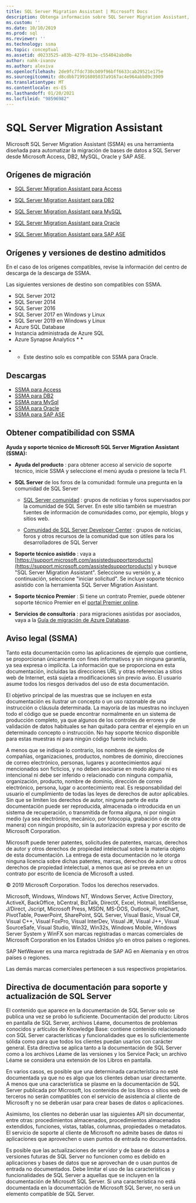 ```yaml
---
title: SQL Server Migration Assistant | Microsoft Docs
description: Obtenga información sobre SQL Server Migration Assistant, una herramienta que automatiza la migración de bases de datos a SQL Server de Microsoft Access, DB2, MySQL, Oracle y SAP ASE.
ms.custom: ''
ms.date: 10/10/2019
ms.prod: sql
ms.reviewer: ''
ms.technology: ssma
ms.topic: conceptual
ms.assetid: d0233525-a83b-4279-813e-c554042abd0e
author: nahk-ivanov
ms.author: alexiva
ms.openlocfilehash: 2de9fc7fdc730cb09f96bff6633cab29521e175e
ms.sourcegitcommit: d8cdbb719916805037a9167ac4e964abb89c3909
ms.translationtype: MT
ms.contentlocale: es-ES
ms.lasthandoff: 01/20/2021
ms.locfileid: "98596982"
---
```

# <a name="sql-server-migration-assistant"></a>SQL Server Migration Assistant

Microsoft SQL Server Migration Assistant (SSMA) es una herramienta diseñada para automatizar la migración de bases de datos a SQL Server desde Microsoft Access, DB2, MySQL, Oracle y SAP ASE.  
  
## <a name="migration-sources"></a>Orígenes de migración  
  
- [SQL Server Migration Assistant para Access](../ssma/access/sql-server-migration-assistant-for-access-accesstosql.md)  
  
- [SQL Server Migration Assistant para DB2](../ssma/db2/sql-server-migration-assistant-for-db2-db2tosql.md)  
  
- [SQL Server Migration Assistant para MySQL](../ssma/mysql/sql-server-migration-assistant-for-mysql-mysqltosql.md)  
  
- [SQL Server Migration Assistant para Oracle](../ssma/oracle/sql-server-migration-assistant-for-oracle-oracletosql.md)  
  
- [SQL Server Migration Assistant para SAP ASE](../ssma/sybase/sql-server-migration-assistant-for-sybase-sybasetosql.md)  

## <a name="supported-sources-and-target-versions"></a>Orígenes y versiones de destino admitidos

En el caso de los orígenes compatibles, revise la información del centro de descarga de la descarga de SSMA.

Las siguientes versiones de destino son compatibles con SSMA.

- SQL Server 2012
- SQL Server 2014
- SQL Server 2016
- SQL Server 2017 en Windows y Linux
- SQL Server 2019 en Windows y Linux
- Azure SQL Database
- Instancia administrada de Azure SQL
- Azure Synapse Analytics * *

* * Este destino solo es compatible con SSMA para Oracle.

## <a name="downloads"></a>Descargas

- [SSMA para Access](https://aka.ms/ssmaforaccess)
- [SSMA para DB2](https://aka.ms/ssmafordb2)
- [SSMA para MySql](https://aka.ms/ssmaformysql)
- [SSMA para Oracle](https://aka.ms/ssmafororacle)
- [SSMA para SAP ASE](https://aka.ms/ssmaforsybase)
 
## <a name="getting-ssma-support"></a>Obtener compatibilidad con SSMA  

**Ayuda y soporte técnico de Microsoft SQL Server Migration Assistant (SSMA):**  
  
- **Ayuda del producto** : para obtener acceso al servicio de soporte técnico, inicie SSMA y seleccione el menú ayuda o presione la tecla F1.  
  
- **SQL Server** de los foros de la comunidad: formule una pregunta en la comunidad de SQL Server  
  
  - [SQL Server comunidad](../sql-server/index.yml) : grupos de noticias y foros supervisados por la comunidad de SQL Server. En este sitio también se muestran fuentes de información de comunidades como, por ejemplo, blogs y sitios web.  
  
  - [Comunidad de SQL Server Developer Center](../sql-server/index.yml) : grupos de noticias, foros y otros recursos de la comunidad que son útiles para los desarrolladores de SQL Server  
  
- **Soporte técnico asistido** : vaya a [https://support.microsoft.com/assistedsupportproducts](https://support.microsoft.com/assistedsupportproducts) y busque "SQL Server Migration Assistant".  Seleccione su versión y, a continuación, seleccione "iniciar solicitud".  Se incluye soporte técnico asistido con la herramienta SQL Server Migration Assistant.  
  
- **Soporte técnico Premier** : Si tiene un contrato Premier, puede obtener soporte técnico Premier en el [portal Premier online](https://premier.microsoft.com/).  
  
- **Servicios de consultoría** : para migraciones asistidas por asociados, vaya a la [Guía de migración de Azure Database](https://datamigration.microsoft.com/).
  
## <a name="legal-notice-ssma"></a>Aviso legal (SSMA)

Tanto esta documentación como las aplicaciones de ejemplo que contiene, se proporcionan únicamente con fines informativos y sin ninguna garantía, ya sea expresa o implícita. La información que se proporciona en esta documentación, incluidas las direcciones URL y otras referencias a sitios web de Internet, está sujeta a modificaciones sin previo aviso. El usuario asume todos los riesgos derivados del uso de esta documentación.  
  
El objetivo principal de las muestras que se incluyen en esta documentación es ilustrar un concepto o un uso razonable de una instrucción o cláusula determinada. La mayoría de las muestras no incluyen todo el código que se puede encontrar normalmente en un sistema de producción completo, ya que algunos de los controles de errores y de validación de datos habituales se han quitado para centrar el ejemplo en un determinado concepto o instrucción. No hay soporte técnico disponible para estas muestras ni para ningún código fuente incluido.  
  
A menos que se indique lo contrario, los nombres de ejemplos de compañías, organizaciones, productos, nombres de dominio, direcciones de correo electrónico, personas, lugares y acontecimientos aquí mencionados son ficticios, y no deben asociarse en modo alguno ni es intencional ni debe ser inferido o relacionado con ninguna compañía, organización, producto, nombre de dominio, dirección de correo electrónico, persona, lugar o acontecimiento real. Es responsabilidad del usuario el cumplimiento de todas las leyes de derechos de autor aplicables. Sin que se limiten los derechos de autor, ninguna parte de esta documentación puede ser reproducida, almacenada o introducida en un sistema de recuperación, o transmitida de forma alguna, ni por ningún medio (ya sea electrónico, mecánico, por fotocopia, grabación o de otra manera) con ningún propósito, sin la autorización expresa y por escrito de Microsoft Corporation.  
  
Microsoft puede tener patentes, solicitudes de patentes, marcas, derechos de autor y otros derechos de propiedad intelectual sobre la materia objeto de esta documentación. La entrega de esta documentación no le otorga ninguna licencia sobre dichas patentes, marcas, derechos de autor u otros derechos de propiedad intelectual, a menos que así se prevea en un contrato por escrito de licencia de Microsoft a usted.  
  
© 2019 Microsoft Corporation. Todos los derechos reservados.  
  
Microsoft, Windows, Windows NT, Windows Server, Active Directory, ActiveX, BackOffice, bCentral, BizTalk, DirectX, Excel, Hotmail, IntelliSense, J/Direct, Jscript, Microsoft Press, MSDN, MS-DOS, Outlook, PivotChart, PivotTable, PowerPoint, SharePoint, SQL Server, Visual Basic, Visual C#, Visual C++, Visual FoxPro, Visual InterDev, Visual J#, Visual J++, Visual SourceSafe, Visual Studio, Win32, Win32s, Windows Mobile, Windows Server System y WinFX son marcas registradas o marcas comerciales de Microsoft Corporation en los Estados Unidos y/o en otros países o regiones.  
  
SAP NetWeaver es una marca registrada de SAP AG en Alemania y en otros países o regiones.  
  
Las demás marcas comerciales pertenecen a sus respectivos propietarios.  
  
## <a name="documentation-policy-for-sql-server-support-and-upgrade"></a>Directiva de documentación para soporte y actualización de SQL Server

El contenido que aparece en la documentación de SQL Server solo se publica una vez se probó lo suficiente. Documentación del producto: Libros en pantalla de SQL Server, archivos Léame, documentos de problemas conocidos y artículos de Knowledge Base: contiene contenido relacionado con SQL Server características y funcionalidades que es lo suficientemente sólida como para que todos los clientes puedan usarlos con carácter general. Esta directiva se aplica tanto a la documentación de SQL Server como a los archivos Léame de las versiones y los Service Pack; un archivo Léame se considera una extensión de los Libros en pantalla.  
  
En varios casos, es posible que una determinada característica no esté documentada ya que no es algo que los clientes deban usar directamente. A menos que una característica se plasme en la documentación de SQL Server publicada por Microsoft, los contenidos de los libros o sitios web de terceros no serán compatibles con el servicio de asistencia al cliente de Microsoft y no se deberán usar para crear bases de datos o aplicaciones.  
  
Asimismo, los clientes no deberán usar las siguientes API sin documentar, entre otras: procedimientos almacenados, procedimientos almacenados extendidos, funciones, vistas, tablas, columnas, propiedades o metadatos. El servicio de soporte al cliente de Microsoft no admite bases de datos ni aplicaciones que aprovechen o usen puntos de entrada no documentados.  
  
Es posible que las actualizaciones de servidor y de base de datos a versiones futuras de SQL Server no funcionen como es debido en aplicaciones y bases de datos que se aprovechan de o usan puntos de entrada no documentados. Debe limitar el uso de las características y funcionalidades de SQL Server a aquellas que se incluyen en la documentación de Microsoft SQL Server. Si una característica no está documentada en la documentación de Microsoft SQL Server, no será un elemento compatible de SQL Server.